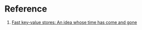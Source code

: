 # Reference

1. [Fast key-value stores: An idea whose time has come and gone](https://storage.googleapis.com/pub-tools-public-publication-data/pdf/03de87e2856b06a94ffae7dca218db2d4b9afd39.pdf)

